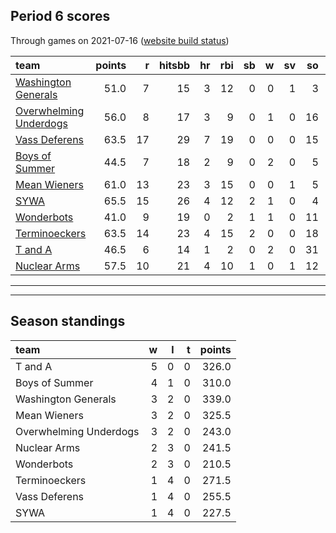 

## Period 6 scores

Through games on 2021-07-16 ([website build status](https://github.com/brian-bot/pl-site/actions))


|team                                              | points|  r| hitsbb| hr| rbi| sb|  w| sv| so|   era|  whip|
|:-------------------------------------------------|------:|--:|------:|--:|---:|--:|--:|--:|--:|-----:|-----:|
|[Washington Generals](./washingtongenerals)       |   51.0|  7|     15|  3|  12|  0|  0|  1|  3| 0.000| 1.000|
|[Overwhelming Underdogs](./overwhelmingunderdogs) |   56.0|  8|     17|  3|   9|  0|  1|  0| 16| 0.659| 0.512|
|[Vass Deferens](./vassdeferens)                   |   63.5| 17|     29|  7|  19|  0|  0|  0| 15| 4.696| 1.435|
|[Boys of Summer](./boysofsummer)                  |   44.5|  7|     18|  2|   9|  0|  2|  0|  5| 3.553| 1.184|
|[Mean Wieners](./meanwieners)                     |   61.0| 13|     23|  3|  15|  0|  0|  1|  5| 1.500| 1.167|
|[SYWA](./sywa)                                    |   65.5| 15|     26|  4|  12|  2|  1|  0|  4| 0.000| 1.800|
|[Wonderbots](./wonderbots)                        |   41.0|  9|     19|  0|   2|  1|  1|  0| 11| 5.108| 1.378|
|[Terminoeckers](./terminoeckers)                  |   63.5| 14|     23|  4|  15|  2|  0|  0| 18| 5.745| 1.213|
|[T and A](./tanda)                                |   46.5|  6|     14|  1|   2|  0|  2|  0| 31| 3.471| 1.157|
|[Nuclear Arms](./nucleararms)                     |   57.5| 10|     21|  4|  10|  1|  0|  1| 12| 5.062| 1.312|

* * *
* * *

## Season standings


|team                   |  w|  l|  t| points|
|:----------------------|--:|--:|--:|------:|
|T and A                |  5|  0|  0|  326.0|
|Boys of Summer         |  4|  1|  0|  310.0|
|Washington Generals    |  3|  2|  0|  339.0|
|Mean Wieners           |  3|  2|  0|  325.5|
|Overwhelming Underdogs |  3|  2|  0|  243.0|
|Nuclear Arms           |  2|  3|  0|  241.5|
|Wonderbots             |  2|  3|  0|  210.5|
|Terminoeckers          |  1|  4|  0|  271.5|
|Vass Deferens          |  1|  4|  0|  255.5|
|SYWA                   |  1|  4|  0|  227.5|


